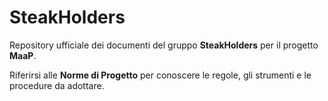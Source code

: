 SteakHolders
============

Repository ufficiale dei documenti del gruppo **SteakHolders** per il progetto **MaaP**.

Riferirsi alle **Norme di Progetto** per conoscere le regole, gli strumenti e le procedure da adottare.
